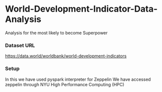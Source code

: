 # World-Development-Indicator-Data-Analysis
Analysis for the most likely to become Superpower

### Dataset URL
https://data.world/worldbank/world-development-indicators

### Setup
In this we have used pyspark interpreter for Zeppelin
We have accessed zeppelin through NYU High Performance Computing (HPC)